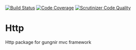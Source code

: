 [![Build Status](https://travis-ci.org/gungnir-mvc/Http.svg?branch=master)](https://travis-ci.org/gungnir-mvc/Http)
[![Code Coverage](https://scrutinizer-ci.com/g/gungnir-mvc/Http/badges/coverage.png?b=master)](https://scrutinizer-ci.com/g/gungnir-mvc/Http/?branch=master)
[![Scrutinizer Code Quality](https://scrutinizer-ci.com/g/gungnir-mvc/Http/badges/quality-score.png?b=master)](https://scrutinizer-ci.com/g/gungnir-mvc/Http/?branch=master)
# Http
Http package for gungnir mvc framework
